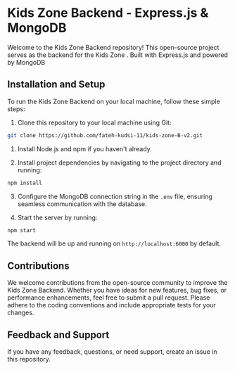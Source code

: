 # Kids Zone Backend - Express.js & MongoDB

Welcome to the Kids Zone Backend repository! This open-source project serves as the backend for the Kids Zone . Built with Express.js and powered by MongoDB

## Installation and Setup

To run the Kids Zone Backend on your local machine, follow these simple steps:

1. Clone this repository to your local machine using Git:

```bash
git clone https://github.com/fateh-kudsi-11/kids-zone-B-v2.git
```

1. Install Node.js and npm if you haven't already.

2. Install project dependencies by navigating to the project directory and running:

```bash
npm install
```

3. Configure the MongoDB connection string in the `.env` file, ensuring seamless communication with the database.

4. Start the server by running:

```bash
npm start
```

The backend will be up and running on `http://localhost:6000` by default.

## Contributions

We welcome contributions from the open-source community to improve the Kids Zone Backend. Whether you have ideas for new features, bug fixes, or performance enhancements, feel free to submit a pull request. Please adhere to the coding conventions and include appropriate tests for your changes.

## Feedback and Support

If you have any feedback, questions, or need support, create an issue in this repository.
